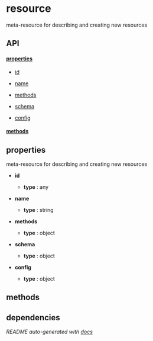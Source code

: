 # resource

meta-resource for describing and creating new resources

## API

#### [properties](#resource-properties)

  - [id](#resource-properties-id)

  - [name](#resource-properties-name)

  - [methods](#resource-properties-methods)

  - [schema](#resource-properties-schema)

  - [config](#resource-properties-config)


#### [methods](#resource-methods)


<a name="resource-properties"></a>

## properties 
meta-resource for describing and creating new resources

- **id** 

  - **type** : any

- **name** 

  - **type** : string

- **methods** 

  - **type** : object

- **schema** 

  - **type** : object

- **config** 

  - **type** : object


<a name="resource-methods"></a>

## methods


## dependencies 

*README auto-generated with [docs](https://github.com/bigcompany/resources/tree/master/docs)*